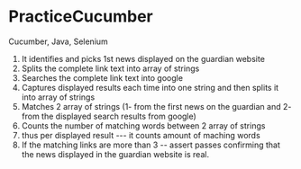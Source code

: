 # PracticeCucumber

Cucumber, Java, Selenium

1. It identifies and picks 1st news displayed on the guardian website
2. Splits the complete link text into array of strings
3. Searches the complete link text into google
4. Captures displayed results each time into one string and then splits it into array of strings
5. Matches 2 array of strings (1- from the first news on the guardian and  2- from the displayed search results from google)
6. Counts the number of matching words between 2 array of  strings
7. thus per displayed result --- it counts amount of maching words
8. If the matching links are more than 3 -- assert passes confirming that the news displayed in the guardian website is real. 
